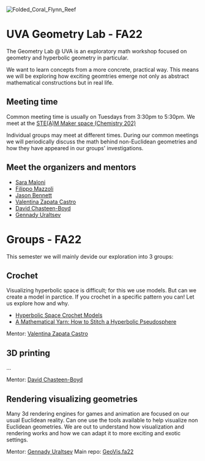 ![Folded_Coral_Flynn_Reef](https://user-images.githubusercontent.com/7040974/191885554-2213debe-ee84-4025-968a-20258f257fb0.jpg)


# UVA Geometry Lab - FA22

The Geometry Lab @ UVA is an exploratory math workshop focused on geometry and hyperbolic geometry in particular.

We want to learn concepts from a more concrete, practical way. This means we will be exploring how exciting geomtries emerge not only as abstract mathematical constructions but in real life. 

## Meeting time
Common meeting time is usually on Tuesdays from 3:30pm to 5:30pm. We meet at the [STE(A)M Maker space (Chemistry 202)](https://learningdesign.as.virginia.edu/space/maker-spaces)

Individual groups may meet at different times. During our common meetings we will periodically discuss the math behind non-Euclidean geometries and how they have appeared in our groups' investigations. 

## Meet the organizers and mentors

- [Sara Maloni](https://math.virginia.edu/people/sm4cw/)
- [Filippo Mazzoli](https://filippomazzoli.github.io/)
- [Jason Bennett](https://learningdesign.as.virginia.edu/jason-bennett)
- [Valentina Zapata Castro](https://math.virginia.edu/people/vz6an/)
- [David Chasteen-Boyd](https://math.virginia.edu/people/kxk2dr/)
- [Gennady Uraltsev](https://guraltsev.github.io/)

# Groups  - FA22

This semester we will mainly devide our exploration into 3 groups:

## Crochet

Visualizing hyperbolic space is difficult; for this we use models. But can we create a model in parctice. If you crochet in a specific pattern you can! Let us explore 
how and why.

- [Hyperbolic Space Crochet Models](https://www.theiff.org/oexhibits/oe1e.html)
- [A Mathematical Yarn: How to Stitch a Hyperbolic Pseudosphere](https://www.scientificamerican.com/gallery/a-mathematical-yarn-how-to-stitch-a-hyperbolic-pseudosphere/)

Mentor: [Valentina Zapata Castro](https://math.virginia.edu/people/vz6an/)

## 3D printing

...

Mentor: [David Chasteen-Boyd](https://math.virginia.edu/people/kxk2dr/)

## Rendering visualizing geometries 

Many 3d rendering engines for games and animation are focused on our usual Euclidean reality. Can one use the tools available to help visualize non Euclidean geometries. We are out to understand how visualization and rendering works and how we can adapt it to more exciting and exotic settings. 

Mentor: [Gennady Uraltsev](https://guraltsev.github.io/)
Main repo: [GeoVis.fa22](https://github.com/geolab-UVA/GeoVis.fa22)
